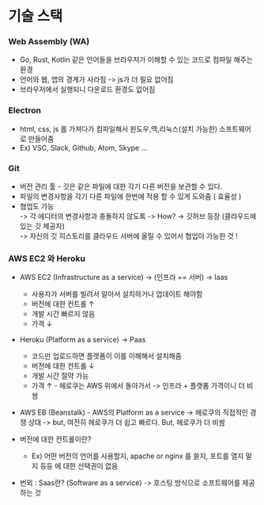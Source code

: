 # 기술 스택

### Web Assembly (WA)
* Go, Rust, Kotlin 같은 언어들을 브라우저가 이해할 수 있는 코드로 컴파일 해주는 환경
* 언어와 웹, 앱의 경계가 사라짐 -> js가 더 필요 없어짐
* 브라우저에서 실행되니 다운로드 환경도 없어짐

### Electron
* html, css, js 를 가져다가 컴파일해서 윈도우,맥,리눅스(설치 가능한) 소프트웨어로 만들어줌
* Ex) VSC, Slack, Github, Atom, Skype ...

### Git
* 버전 관리 툴 - 깃은 같은 파일에 대한 각기 다른 버전을 보관할 수 있다.
* 파일의 변경사항을 각기 다른 파일에 한번에 적용 할 수 있게 도와줌 ( 효율성 )
* 협업도 가능   
-> 각 에디터의 변경사항과 충돌하지 않도록 -> How? -> 깃허브 등장 (클라우드에 있는 깃 제공자)  
-> 자신의 깃 히스토리를 클라우드 서버에 올릴 수 있어서 협업이 가능한 것 !

### AWS EC2 와 Heroku
* AWS EC2 (Infrastructure as a service) -> (인프라 == 서버)  -> Iaas
    * 사용자가 서버를 빌려서 알아서 설치하거나 업데이트 해야함
    * 버전에 대한 컨트롤 ↑ 
    * 개발 시간 빠르지 않음
    * 가격 ↓ 
* Heroku (Platform as a service) -> Paas
    * 코드만 업로드하면 플랫폼이 이를 이해해서 설치해줌
    * 버전에 대한 컨트롤 ↓
    * 개발 시간 절약 가능
    * 가격 ↑ - 헤로쿠는 AWS 위에서 돌아가서 -> 인프라 + 플랫폼 가격이니 더 비쌈

* AWS EB (Beanstalk) - AWS의 Platform as a service -> 헤로쿠의 직접적인 경쟁 상대 -> but, 여전히 헤로쿠가 더 쉽고 빠르다. But, 헤로쿠가 더 비쌈
* 버전에 대한 컨트롤이란?
    *  Ex) 어떤 버전의 언어를 사용할지, apache or nginx 를 쓸지, 포트를 열지 말지 등등 에 대한 선택권이 없음
* 번외 : Saas란? (Software as a service) -> 호스팅 방식으로 소프트웨어를 제공하는 것